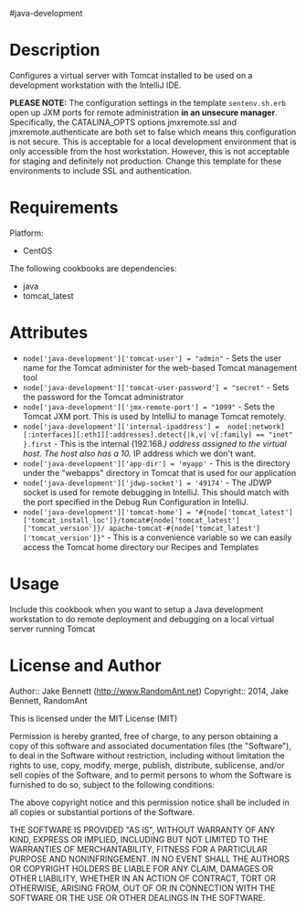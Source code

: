 #java-development

Description
===========

Configures a virtual server with Tomcat installed to be used on a development workstation with the IntelliJ IDE.

**PLEASE NOTE:** The configuration settings in the template `sentenv.sh.erb` open up JXM ports for remote administration
**in an unsecure manager**. Specifically, the CATALINA_OPTS options jmxremote.ssl and jmxremote.authenticate are both set to false
which means this configuration is not secure. This is acceptable for a local development environment that is only
accessible from the host workstation. However, this is not acceptable for staging and definitely not production. Change
this template for these environments to include SSL and authentication.

Requirements
============

Platform:

* CentOS

The following cookbooks are dependencies:

* java
* tomcat_latest

Attributes
==========


* `node['java-development']['tomcat-user'] = "admin"` - Sets the user name for the Tomcat administer for the web-based Tomcat management tool
* `node['java-development']['tomcat-user-password'] = "secret"` - Sets the password for the Tomcat administrator
* `node['java-development']['jmx-remote-port'] = "1099"` - Sets the Tomcat JXM port. This is used by IntelliJ to manage Tomcat remotely.
* `node['java-development']['internal-ipaddress'] =  node[:network][:interfaces][:eth1][:addresses].detect{|k,v| v[:family] == "inet" }.first` - This
is the internal (192.168.*) address assigned to the virtual host. The host also has a 10.* IP address which we don't want.
* `node['java-development']['app-dir'] = 'myapp'` - This is the directory under the "webapps" directory in Tomcat that is used for our application
* `node['java-development']['jdwp-socket'] = '49174'` - The JDWP socket is used for remote debugging in IntelliJ. This should match with the port specified in the Debug Run Configuration in IntelliJ.
* `node['java-development']['tomcat-home'] = "#{node['tomcat_latest']['tomcat_install_loc']}/tomcat#{node['tomcat_latest']['tomcat_version']}/
apache-tomcat-#{node['tomcat_latest']['tomcat_version']}"` - This is a convenience variable so we can easily access the Tomcat home directory our Recipes and Templates



Usage
=====

Include this cookbook when you want to setup a Java development workstation to do remote deployment and debugging
on a local virtual server running Tomcat

License and Author
==================

Author:: Jake Bennett (<http://www.RandomAnt.net>)
Copyright:: 2014, Jake Bennett, RandomAnt

This is licensed under the MIT License (MIT)

Permission is hereby granted, free of charge, to any person obtaining a copy
of this software and associated documentation files (the "Software"), to deal
in the Software without restriction, including without limitation the rights
to use, copy, modify, merge, publish, distribute, sublicense, and/or sell
copies of the Software, and to permit persons to whom the Software is
furnished to do so, subject to the following conditions:

The above copyright notice and this permission notice shall be included in all
copies or substantial portions of the Software.

THE SOFTWARE IS PROVIDED "AS IS", WITHOUT WARRANTY OF ANY KIND, EXPRESS OR
IMPLIED, INCLUDING BUT NOT LIMITED TO THE WARRANTIES OF MERCHANTABILITY,
FITNESS FOR A PARTICULAR PURPOSE AND NONINFRINGEMENT. IN NO EVENT SHALL THE
AUTHORS OR COPYRIGHT HOLDERS BE LIABLE FOR ANY CLAIM, DAMAGES OR OTHER
LIABILITY, WHETHER IN AN ACTION OF CONTRACT, TORT OR OTHERWISE, ARISING FROM,
OUT OF OR IN CONNECTION WITH THE SOFTWARE OR THE USE OR OTHER DEALINGS IN THE
SOFTWARE.


